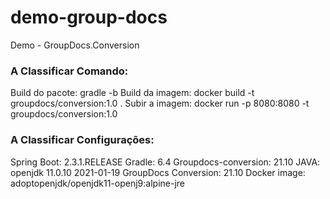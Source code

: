 # demo-group-docs
Demo - GroupDocs.Conversion

### A Classificar Comando:
Build do pacote: gradle -b
Build da imagem: docker build -t groupdocs/conversion:1.0 .
Subir a imagem: docker run -p 8080:8080 -t groupdocs/conversion:1.0

### A Classificar Configurações:
Spring Boot: 2.3.1.RELEASE
Gradle: 6.4
Groupdocs-conversion: 21.10
JAVA: openjdk 11.0.10 2021-01-19
GroupDocs Conversion: 21.10
Docker image: adoptopenjdk/openjdk11-openj9:alpine-jre
